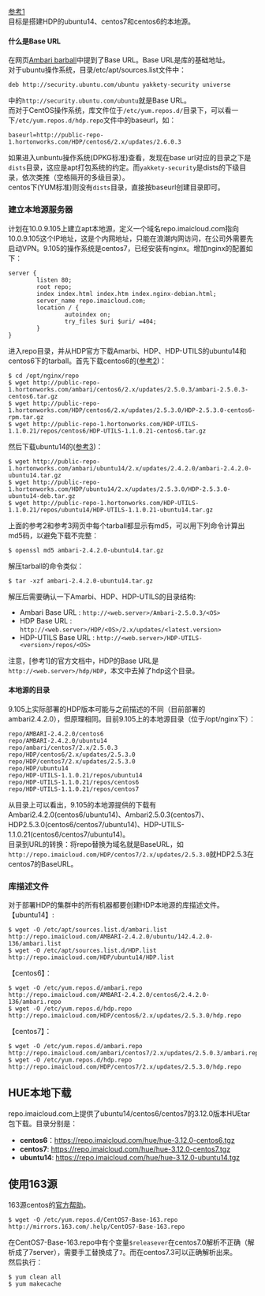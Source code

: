 
[参考1](https://docs.hortonworks.com/HDPDocuments/Ambari-2.4.2.0/bk_ambari-installation/content/setting_up_a_local_repository.html)  
目标是搭建HDP的ubuntu14、centos7和centos6的本地源。  

#### 什么是Base URL
在网页[Ambari barball](https://docs.hortonworks.com/HDPDocuments/Ambari-2.4.2.0/bk_ambari-installation/content/ambari_repositories.html)中提到了Base URL。Base URL是库的基础地址。  
对于ubuntu操作系统，目录/etc/apt/sources.list文件中：
```
deb http://security.ubuntu.com/ubuntu yakkety-security universe
```
中的```http://security.ubuntu.com/ubuntu```就是Base URL。  
而对于CentOS操作系统，库文件位于```/etc/yum.repos.d/```目录下，可以看一下```/etc/yum.repos.d/hdp.repo```文件中的baseurl，如：
```
baseurl=http://public-repo-1.hortonworks.com/HDP/centos6/2.x/updates/2.6.0.3
```
如果进入unbuntu操作系统(DPKG标准)查看，发现在base url对应的目录之下是```dists```目录，这应是apt打包系统的约定。而```yakkety-security```是dists的下级目录，依次类推（空格隔开的多级目录）。   
centos下(YUM标准)则没有```dists```目录，直接按baseurl创建目录即可。  

### 建立本地源服务器
计划在10.0.9.105上建立apt本地源，定义一个域名repo.imaicloud.com指向10.0.9.105这个IP地址，这是个内网地址，只能在浪潮内网访问，在公司外需要先启动VPN。9.105的操作系统是centos7，已经安装有nginx。增加nginx的配置如下：
```
server {
        listen 80;
        root repo;
        index index.html index.htm index.nginx-debian.html;
        server_name repo.imaicloud.com;
        location / {
                autoindex on;
                try_files $uri $uri/ =404;
        }
}
```
进入repo目录，并从HDP官方下载Amarbi、HDP、HDP-UTILS的ubuntu14和centos6下的tarball。首先下载centos6的([参考2](http://docs.hortonworks.com/HDPDocuments/Ambari-2.5.0.3/bk_ambari-installation/content/hdp_26_repositories.html))：
```
$ cd /opt/nginx/repo
$ wget http://public-repo-1.hortonworks.com/ambari/centos6/2.x/updates/2.5.0.3/ambari-2.5.0.3-centos6.tar.gz
$ wget http://public-repo-1.hortonworks.com/HDP/centos6/2.x/updates/2.5.3.0/HDP-2.5.3.0-centos6-rpm.tar.gz
$ wget http://public-repo-1.hortonworks.com/HDP-UTILS-1.1.0.21/repos/centos6/HDP-UTILS-1.1.0.21-centos6.tar.gz
```
然后下载ubuntu14的([参考3](https://docs.hortonworks.com/HDPDocuments/Ambari-2.4.2.0/bk_ambari-installation/content/hdp_25_repositories.html))：
```
$ wget http://public-repo-1.hortonworks.com/ambari/ubuntu14/2.x/updates/2.4.2.0/ambari-2.4.2.0-ubuntu14.tar.gz
$ wget http://public-repo-1.hortonworks.com/HDP/ubuntu14/2.x/updates/2.5.3.0/HDP-2.5.3.0-ubuntu14-deb.tar.gz
$ wget http://public-repo-1.hortonworks.com/HDP-UTILS-1.1.0.21/repos/ubuntu14/HDP-UTILS-1.1.0.21-ubuntu14.tar.gz
```
上面的参考2和参考3网页中每个tarball都显示有md5，可以用下列命令计算出md5码，以避免下载不完整：
```
$ openssl md5 ambari-2.4.2.0-ubuntu14.tar.gz
```
解压tarball的命令类似：
```
$ tar -xzf ambari-2.4.2.0-ubuntu14.tar.gz
```
解压后需要确认一下Amarbi、HDP、HDP-UTILS的目录结构:  
 - Ambari Base URL : ```http://<web.server>/Ambari-2.5.0.3/<OS>```
 - HDP Base URL : ```http://<web.server>/HDP/<OS>/2.x/updates/<latest.version>```
 - HDP-UTILS Base URL : ```http://<web.server>/HDP-UTILS-<version>/repos/<OS>```  

注意，[参考1]的官方文档中，HDP的Base URL是```http://<web.server>/hdp/HDP```，本文中去掉了hdp这个目录。  
#### 本地源的目录
9.105上实际部署的HDP版本可能与之前描述的不同（目前部署的ambari2.4.2.0），但原理相同。目前9.105上的本地源目录（位于/opt/nginx下）：
```
repo/AMBARI-2.4.2.0/centos6
repo/AMBARI-2.4.2.0/ubuntu14
repo/ambari/centos7/2.x/2.5.0.3
repo/HDP/centos6/2.x/updates/2.5.3.0
repo/HDP/centos7/2.x/updates/2.5.3.0
repo/HDP/ubuntu14
repo/HDP-UTILS-1.1.0.21/repos/ubuntu14
repo/HDP-UTILS-1.1.0.21/repos/centos6
repo/HDP-UTILS-1.1.0.21/repos/centos7
```
从目录上可以看出，9.105的本地源提供的下载有Ambari2.4.2.0(centos6/ubuntu14)、Ambari2.5.0.3(centos7)、HDP2.5.3.0(centos6/centos7/ubuntu14)、HDP-UTILS-1.1.0.21(centos6/centos7/ubuntu14)。  
目录到URL的转换：将repo替换为域名就是BaseURL，如```http://repo.imaicloud.com/HDP/centos7/2.x/updates/2.5.3.0```就HDP2.5.3在centos7的BaseURL。  
### 库描述文件 
对于部署HDP的集群中的所有机器都要创建HDP本地源的库描述文件。  
【ubuntu14】:
```
$ wget -O /etc/apt/sources.list.d/ambari.list http://repo.imaicloud.com/AMBARI-2.4.2.0/ubuntu/142.4.2.0-136/ambari.list
$ wget -O /etc/apt/sources.list.d/HDP.list http://repo.imaicloud.com/HDP/ubuntu14/HDP.list
```
【centos6】：
```
$ wget -O /etc/yum.repos.d/ambari.repo http://repo.imaicloud.com/AMBARI-2.4.2.0/centos6/2.4.2.0-136/ambari.repo
$ wget -O /etc/yum.repos.d/hdp.repo http://repo.imaicloud.com/HDP/centos6/2.x/updates/2.5.3.0/hdp.repo
```
【centos7】：
```
$ wget -O /etc/yum.repos.d/ambari.repo http://repo.imaicloud.com/ambari/centos7/2.x/updates/2.5.0.3/ambari.repo
$ wget -O /etc/yum.repos.d/hdp.repo http://repo.imaicloud.com/HDP/centos7/2.x/updates/2.5.3.0/hdp.repo
```
## HUE本地下载
repo.imaicloud.com上提供了ubuntu14/centos6/centos7的3.12.0版本HUEtar包下载。目录分别是：
 - **centos6**：https://repo.imaicloud.com/hue/hue-3.12.0-centos6.tgz  
 - **centos7**: https://repo.imaicloud.com/hue/hue-3.12.0-centos7.tgz
 - **ubuntu14**: https://repo.imaicloud.com/hue/hue-3.12.0-ubuntu14.tgz  


## 使用163源
163源centos的[官方帮助](http://mirrors.163.com/.help/centos.html)。  
```
$ wget -O /etc/yum.repos.d/CentOS7-Base-163.repo http://mirrors.163.com/.help/CentOS7-Base-163.repo
```
在CentOS7-Base-163.repo中有个变量```$releasever```在centos7.0解析不正确（解析成了7server），需要手工替换成了```7```。而在centos7.3可以正确解析出来。  
然后执行：
```
$ yum clean all
$ yum makecache
```